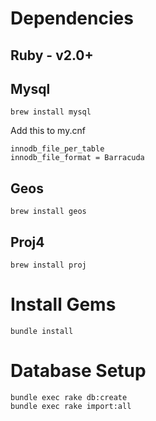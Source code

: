 # Dependencies

## Ruby - v2.0+

## Mysql
```
brew install mysql
```

Add this to my.cnf
```
innodb_file_per_table
innodb_file_format = Barracuda
```

## Geos
```
brew install geos
```

## Proj4
```
brew install proj
```

# Install Gems

```
bundle install
```

# Database Setup

```
bundle exec rake db:create
bundle exec rake import:all
```

